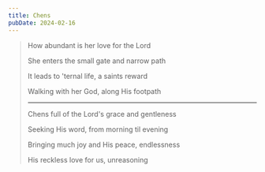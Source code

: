 ```yaml
---
title: Chens
pubDate: 2024-02-16
---
```


> How abundant is her love for the Lord
>
> She enters the small gate and narrow path
>
> It leads to 'ternal life, a saints reward
>
> Walking with her God, along His footpath
>
> ---
>
> Chens full of the Lord's grace and gentleness
>
> Seeking His word, from morning til evening
>
> Bringing much joy and His peace, endlessness
>
> His reckless love for us, unreasoning
